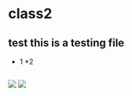 # class2
## test this is a testing file
* 1
  *2
  ## 
![](https://www.apple.com.cn/iphone-15-pro/)
![](http://www.cc98.org/static/images/default_avatar_boy.png)
